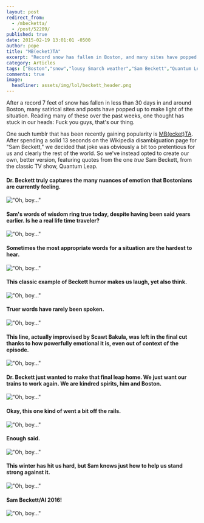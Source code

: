 ```yaml
---
layout: post
redirect_from: 
  - /mbecketta/
  - /post/52209/
published: true
date: 2015-02-19 13:01:01 -0500
author: pope
title: "MB(ecket)TA"
excerpt: "Record snow has fallen in Boston, and many sites have popped up to make light of the situation. Fuck you guys, that's our thing. So we decided to fix the popular MB(ecket)TA tumblr the only way we know how."
category: Articles
tags: ["Boston","snow","lousy Smarch weather","Sam Beckett","Quantum Leap","our favorite TV shows","Oh boy...","Scawt Bakula","Snowpocalypse 2015"]
comments: true 
image:
  headliner: assets/img/lol/beckett_header.png
---
```


After a record 7 feet of snow has fallen in less than 30 days in and around Boston, many satirical sites and posts have popped up to make light of the situation. Reading many of these over the past weeks, one thought has stuck in our heads: Fuck you guys, that's our thing.

One such tumblr that has been recently gaining popularity is [MB(ecket)TA](http://mbecketta.tumblr.com/). After spending a solid 13 seconds on the Wikipedia disambiguation page for "Sam Beckett," we decided that joke was obviously a bit too pretentious for us and clearly the rest of the world. So we've instead opted to create our own, better version, featuring quotes from the one _true_ Sam Beckett, from the classic TV show, Quantum Leap.

#### Dr. Beckett truly captures the many nuances of emotion that Bostonians are currently feeling.

!["Oh, boy..."](/assets/img/lol/beckett01.png)

#### Sam's words of wisdom ring true today, despite having been said years earlier. Is he a real life time traveler?

!["Oh, boy..."](/assets/img/lol/beckett02.png)

#### Sometimes the most appropriate words for a situation are the hardest to hear.

!["Oh, boy..."](/assets/img/lol/beckett03.png)

#### This classic example of Beckett humor makes us laugh, yet also think.

!["Oh, boy..."](/assets/img/lol/beckett04.png)

#### Truer words have rarely been spoken.

!["Oh, boy..."](/assets/img/lol/beckett05.png)

#### This line, actually improvised by Scawt Bakula, was left in the final cut thanks to how powerfully emotional it is, even out of context of the episode.

!["Oh, boy..."](/assets/img/lol/beckett06.png)

#### Dr. Beckett just wanted to make that final leap home. We just want our trains to work again. We are kindred spirits, him and Boston.

!["Oh, boy..."](/assets/img/lol/beckett07.png)

#### Okay, this one kind of went a bit off the rails.

!["Oh, boy..."](/assets/img/lol/beckett08.png)

#### Enough said.

!["Oh, boy..."](/assets/img/lol/beckett09.png)

#### This winter has hit us hard, but Sam knows just how to help us stand strong against it.

!["Oh, boy..."](/assets/img/lol/beckett10.png)

#### Sam Beckett/Al 2016!

!["Oh, boy..."](/assets/img/lol/beckett11.png)